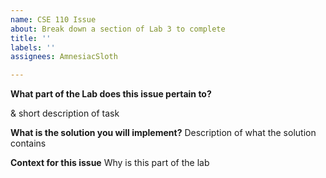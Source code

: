 ```yaml
---
name: CSE 110 Issue
about: Break down a section of Lab 3 to complete
title: ''
labels: ''
assignees: AmnesiacSloth

---
```


**What part of the Lab does this issue pertain to?**
<Section of Lab> & short description of task

**What is the solution you will implement?**
Description of what the solution contains

**Context for this issue**
Why is this part of the lab
